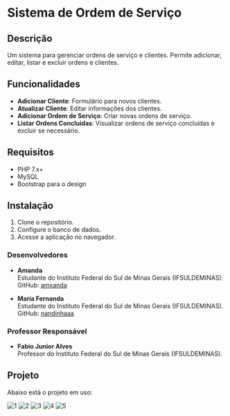 

# Sistema de Ordem de Serviço

## Descrição

Um sistema para gerenciar ordens de serviço e clientes. Permite adicionar, editar, listar e excluir ordens e clientes.

## Funcionalidades

- **Adicionar Cliente**: Formulário para novos clientes.
- **Atualizar Cliente**: Editar informações dos clientes.
- **Adicionar Ordem de Serviço**: Criar novas ordens de serviço.
- **Listar Ordens Concluídas**: Visualizar ordens de serviço concluídas e excluir se necessário.

## Requisitos

- PHP 7.x+
- MySQL 
- Bootstrap para o design

## Instalação

1. Clone o repositório.
2. Configure o banco de dados.
3. Acesse a aplicação no navegador.

### Desenvolvedores

- **Amanda**  
  Estudante do Instituto Federal do Sul de Minas Gerais (IFSULDEMINAS).  
  GitHub: [amxanda](https://github.com/amxanda)

- **Maria Fernanda**  
  Estudante do Instituto Federal do Sul de Minas Gerais (IFSULDEMINAS).  
  GitHub: [nandinhaaa](https://github.com/nandinhaaa)


### Professor Responsável

- **Fabio Junior Alves**  
  Professor do Instituto Federal do Sul de Minas Gerais (IFSULDEMINAS).

  
## Projeto

Abaixo está o projeto em uso:

![1](https://github.com/user-attachments/assets/e6525cfc-cbeb-41ee-a0b2-722b0df04055)
![2](https://github.com/user-attachments/assets/bd1b62b0-9716-4a65-b22a-1a6dd6590e3a)
![3](https://github.com/user-attachments/assets/2308b008-7a44-4844-ac4c-84a4d09eb800)
![4](https://github.com/user-attachments/assets/93ef1299-976c-4334-aa11-8d777c2e3538)
![5](https://github.com/user-attachments/assets/420b00fe-b452-490a-96cd-d493fa43d73b)

